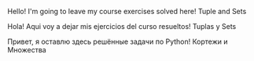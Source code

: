 Hello! I'm going to leave my course exercises solved here! Tuple and Sets

Hola! Aqui voy a dejar mis ejercicios del curso resueltos! Tuplas y Sets

Привет, я оставлю здесь решённые задачи по Python! Кортежи и Множества

